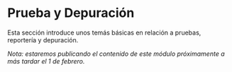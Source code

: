 # Prueba y Depuración

Esta sección introduce unos temás básicas en relación a pruebas, reportería y depuración.

*Nota: estaremos publicando el contenido de este módulo próximamente a más tardar el 1 de febrero.*